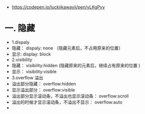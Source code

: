 - https://codepen.io/luckiikawayii/pen/yLKgPvv
# 一. 隐藏
- 1.dispaly
- 隐藏： dispaly: none （隐藏元素后，不占用原来的位置）
- 显示:  display: block
- 2.visibility
- 隐藏： visibility:hidden (隐藏原来的元素后，继续占有原来的位置 )
- 显示： visibility:visible
- 3.overflow 溢出
- 溢出部分隐藏： overflow:hidden
- 显示溢出部分： overflow:visible
- 溢出部分显示滚动条，不溢出也显示滚动条： overflow:scroll
- 溢出的时候才显示滚动条，不溢出不显示： overflow:auto
- 
